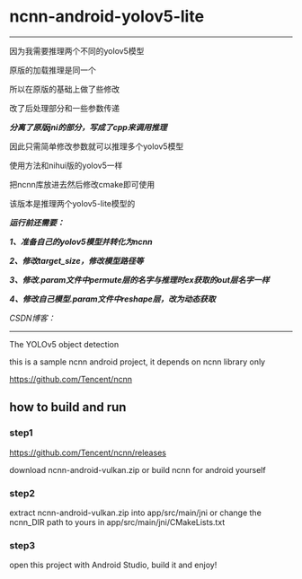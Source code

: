 # ncnn-android-yolov5-lite

-----------------------------------------------------------------------

因为我需要推理两个不同的yolov5模型

原版的加载推理是同一个

所以在原版的基础上做了些修改

改了后处理部分和一些参数传递

***分离了原版jni的部分，写成了cpp来调用推理***

因此只需简单修改参数就可以推理多个yolov5模型

使用方法和nihui版的yolov5一样

把ncnn库放进去然后修改cmake即可使用

该版本是推理两个yolov5-lite模型的

***运行前还需要：***

***1、准备自己的yolov5模型并转化为ncnn***

***2、修改target_size，修改模型路径等***

***3、修改.param文件中permute层的名字与推理时ex获取的out层名字一样***

***4、修改自己模型.param文件中reshape层，改为动态获取***

*CSDN博客：*

-----------------------------------------------------------------------

The YOLOv5 object detection

this is a sample ncnn android project, it depends on ncnn library only

https://github.com/Tencent/ncnn

## how to build and run
### step1
https://github.com/Tencent/ncnn/releases

download ncnn-android-vulkan.zip or build ncnn for android yourself

### step2
extract ncnn-android-vulkan.zip into app/src/main/jni or change the ncnn_DIR path to yours in app/src/main/jni/CMakeLists.txt

### step3
open this project with Android Studio, build it and enjoy!

